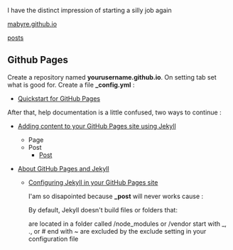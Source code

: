 I have the distinct impression of starting a silly job again

[mabyre.github.io](https://mabyre.github.io/)

[posts](https://mabyre.github.io/post/home)

## Github Pages

Create a repository named **yourusername.github.io**. On setting tab set what is good for. Create a file **_config.yml** :

* [Quickstart for GitHub Pages](https://docs.github.com/en/pages/quickstart)

After that, help documentation is a little confused, two ways to continue :

* [Adding content to your GitHub Pages site using Jekyll](https://docs.github.com/en/pages/setting-up-a-github-pages-site-with-jekyll/adding-content-to-your-github-pages-site-using-jekyll)

  * Page
  * Post
    * [Post](https://jekyllrb.com/docs/posts/)

* [About GitHub Pages and Jekyll](https://docs.github.com/en/pages/setting-up-a-github-pages-site-with-jekyll/about-github-pages-and-jekyll)

  * [Configuring Jekyll in your GitHub Pages site](https://docs.github.com/en/pages/setting-up-a-github-pages-site-with-jekyll/about-github-pages-and-jekyll#configuring-jekyll-in-your-github-pages-site)

    I'am so disapointed because **_post** will never works cause :

      By default, Jekyll doesn't build files or folders that:

      are located in a folder called /node_modules or /vendor
      start with _, ., or #
      end with ~
      are excluded by the exclude setting in your configuration file
